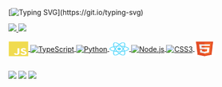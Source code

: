 [![Typing SVG](https://readme-typing-svg.demolab.com?font=Fira+Code&weight=200&size=19&pause=1000&color=F4F7F7&width=435&lines=+Hello+there!+My+name+is+Valter+Ferreira!)](https://git.io/typing-svg)
<div>
  <a href='https://github.com/NekkieDev'>
  <img height="180em" src="https://github-readme-stats.vercel.app/api?username=nekkiedev&show_icons=true&theme=dark&include_all_commits=true&count_private=true"/>   <img height = '180em' src='https://github-readme-stats.vercel.app/api/top-langs/?username=nekkiedev&layout=compact&langs_count=16&theme=dark'/>
    </div>

<div style="display: inline_block"><br>
  <img align="center" alt="Js" height="30" width="40" src="https://raw.githubusercontent.com/devicons/devicon/master/icons/javascript/javascript-plain.svg">
  <img align="center" alt="TypeScript" height="30" width="40" src="https://icongr.am/devicon/typescript-original.svg?size=128&color=currentColor">
  <img align="center" alt="Python" height="30" width="40" src="https://icongr.am/devicon/python-original.svg?size=128&color=currentColor">
  <img align="center" alt="React" height="30" width="40" src="https://raw.githubusercontent.com/devicons/devicon/master/icons/react/react-original.svg">
  <img align="center" alt="Node.js" height="30" width="40" src="https://icongr.am/devicon/nodejs-original.svg?size=128&color=currentColor">
  <img align="center" alt="CSS3" height="30" widht="40" src="https://icongr.am/devicon/css3-original.svg?size=128&color=currentColor">
  <img align="center" alt="HTML" height="30" width="40" src="https://raw.githubusercontent.com/devicons/devicon/master/icons/html5/html5-original.svg">
  
 
</div>

##
       
<div> 
  <a href="https://www.instagram.com/valtferreira/" target="_blank"><img src="https://img.shields.io/badge/-Instagram-%23E4405F?style=for-the-badge&logo=instagram&logoColor=white" target="_blank"></a>
  <a href = "mailto:valterfpaivadev@gmail.com" target="_blank"><img src='https://img.shields.io/badge/Gmail-D14836?style=for-the-badge&logo=gmail&logoColor=white' target="_blank"></a>
  <a href="https://www.linkedin.com/in/valter-ferreira-junior/" target="_blank"><img src="https://img.shields.io/badge/-LinkedIn-%230077B5?style=for-the-badge&logo=linkedin&logoColor=white" target="_blank"></a>
 
  
</div>
